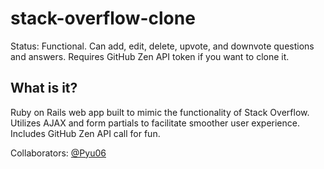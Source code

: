 # stack-overflow-clone
Status: Functional. Can add, edit, delete, upvote, and downvote questions and answers.
Requires GitHub Zen API token if you want to clone it.

## What is it?
Ruby on Rails web app built to mimic the functionality of Stack Overflow. 
Utilizes AJAX and form partials to facilitate smoother user experience.
Includes GitHub Zen API call for fun.

Collaborators:
[@Pyu06](https://github.com/pyu06)
